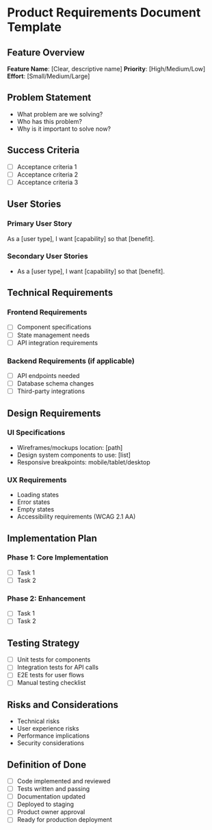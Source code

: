 # Product Requirements Document Template

## Feature Overview
**Feature Name**: [Clear, descriptive name]
**Priority**: [High/Medium/Low]
**Effort**: [Small/Medium/Large]

## Problem Statement
- What problem are we solving?
- Who has this problem?
- Why is it important to solve now?

## Success Criteria
- [ ] Acceptance criteria 1
- [ ] Acceptance criteria 2
- [ ] Acceptance criteria 3

## User Stories
### Primary User Story
As a [user type], I want [capability] so that [benefit].

### Secondary User Stories
- As a [user type], I want [capability] so that [benefit].

## Technical Requirements
### Frontend Requirements
- [ ] Component specifications
- [ ] State management needs
- [ ] API integration requirements

### Backend Requirements (if applicable)
- [ ] API endpoints needed
- [ ] Database schema changes
- [ ] Third-party integrations

## Design Requirements
### UI Specifications
- Wireframes/mockups location: [path]
- Design system components to use: [list]
- Responsive breakpoints: mobile/tablet/desktop

### UX Requirements
- Loading states
- Error states
- Empty states
- Accessibility requirements (WCAG 2.1 AA)

## Implementation Plan
### Phase 1: Core Implementation
- [ ] Task 1
- [ ] Task 2

### Phase 2: Enhancement
- [ ] Task 1
- [ ] Task 2

## Testing Strategy
- [ ] Unit tests for components
- [ ] Integration tests for API calls
- [ ] E2E tests for user flows
- [ ] Manual testing checklist

## Risks and Considerations
- Technical risks
- User experience risks
- Performance implications
- Security considerations

## Definition of Done
- [ ] Code implemented and reviewed
- [ ] Tests written and passing
- [ ] Documentation updated
- [ ] Deployed to staging
- [ ] Product owner approval
- [ ] Ready for production deployment
